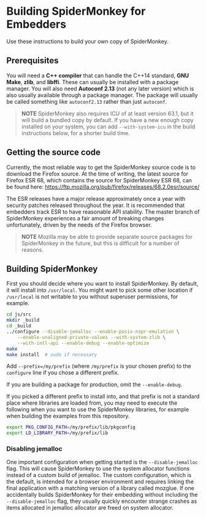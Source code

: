 # Building SpiderMonkey for Embedders #

Use these instructions to build your own copy of SpiderMonkey.

## Prerequisites ##

You will need a **C++ compiler** that can handle the C++14 standard,
**GNU Make**, **zlib**, and **libffi**.
These can usually be installed with a package manager.
You will also need **Autoconf 2.13** (not any later version) which is
also usually available through a package manager.
The package will usually be called something like `autoconf2.13` rather
than just `autoconf`.

> **NOTE** SpiderMonkey also requires ICU of at least version 63.1, but
> it will build a bundled copy by default.
> If you have a new enough copy installed on your system, you can add
> `--with-system-icu` in the build instructions below, for a shorter
> build time.

## Getting the source code ##

Currently, the most reliable way to get the SpiderMonkey source code is
to download the Firefox source.
At the time of writing, the latest source for Firefox ESR 68, which
contains the source for SpiderMonkey ESR 68, can be found here:
https://ftp.mozilla.org/pub/firefox/releases/68.2.0esr/source/

The ESR releases have a major release approximately once a year with
security patches released throughout the year.
It is recommended that embedders track ESR to have reasonable API
stability.
The master branch of SpiderMonkey experiences a fair amount of breaking
changes unfortunately, driven by the needs of the Firefox browser.

> **NOTE** Mozilla may be able to provide separate source packages for
> SpiderMonkey in the future, but this is difficult for a number of
> reasons.

## Building SpiderMonkey ##

First you should decide where you want to install SpiderMonkey.
By default, it will install into `/usr/local`.
You might want to pick some other location if `/usr/local` is not
writable to you without superuser permissions, for example.

```sh
cd js/src
mkdir _build
cd _build
../configure --disable-jemalloc --enable-posix-nspr-emulation \
    --enable-unaligned-private-values --with-system-zlib \
    --with-intl-api --enable-debug --enable-optimize
make
make install  # sudo if necessary
```

Add `--prefix=/my/prefix` (where `/my/prefix` is your chosen prefix) to
the `configure` line if you chose a different prefix.

If you are building a package for production, omit the `--enable-debug`.

If you picked a different prefix to install into, and that prefix is not
a standard place where libraries are loaded from, you may need to
execute the following when you want to use the SpiderMonkey libraries,
for example when building the examples from this repository.

```sh
export PKG_CONFIG_PATH=/my/prefix/lib/pkgconfig
export LD_LIBRARY_PATH=/my/prefix/lib
```

### Disabling jemalloc ###

One important configuration when getting started is the
`--disable-jemalloc` flag.
This will cause SpiderMonkey to use the system allocator functions
instead of a custom build of jemalloc.
The custom configuration, which is the default, is intended for a
browser environment and requires linking the final application with a
matching version of a library called mozglue.
If one accidentally builds SpiderMonkey for their embedding without
including the `--disable-jemalloc` flag, they usually quickly encounter
strange crashes as items allocated in jemalloc allocator are freed on
system allocator.
